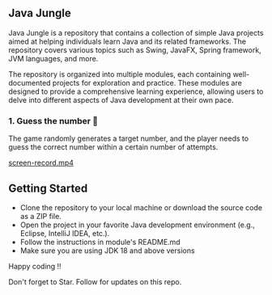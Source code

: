 ## Java Jungle

Java Jungle is a repository that contains a collection of simple Java projects aimed at helping individuals learn
Java and its related frameworks. The repository covers various topics such as Swing, JavaFX, Spring framework, JVM
languages, and more.

The repository is organized into multiple modules, each containing well-documented projects for exploration and
practice. These modules are designed to provide a comprehensive learning experience, allowing users to delve into
different aspects of Java development at their own pace. 

### 1. Guess the number 🤔

The game randomly generates a target number, and the player needs to guess the correct number within a certain number of
attempts.

[screen-record.mp4](guess%2Farts%2Fscreen-record.mp4)

## Getting Started

* Clone the repository to your local machine or download the source code as a ZIP file.
* Open the project in your favorite Java development environment (e.g., Eclipse, IntelliJ IDEA, etc.).
* Follow the instructions in module's README.md
* Make sure you are using JDK 18 and above versions

Happy coding !!

Don't forget to Star. Follow for updates on this repo.